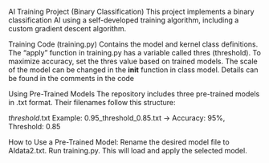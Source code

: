 AI Training Project (Binary Classification)
This project implements a binary classification AI using a self-developed training algorithm, including a custom gradient descent algorithm.

Training Code (training.py)
Contains the model and kernel class definitions.
The “apply” function in training.py has a variable called thres (threshold).
To maximize accuracy, set the thres value based on trained models.
The scale of the model can be changed in the __init__ function in class model. Details can be found in the comments in the code

Using Pre-Trained Models
The repository includes three pre-trained models in .txt format. Their filenames follow this structure:

<accuracy>_threshold_<value>.txt
Example:
0.95_threshold_0.85.txt  →  Accuracy: 95%, Threshold: 0.85

How to Use a Pre-Trained Model:
Rename the desired model file to AIdata2.txt.
Run training.py.
This will load and apply the selected model.

